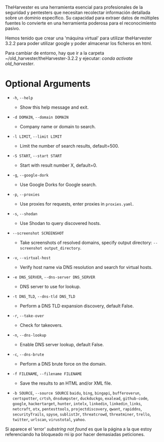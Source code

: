 TheHarvester es una herramienta esencial para profesionales de la seguridad y pentesters que necesitan recolectar información detallada sobre un dominio específico. Su capacidad para extraer datos de múltiples fuentes lo convierte en una herramienta poderosa para el reconocimiento pasivo.

Hemos tenido que crear una 'máquina virtual' para utilizar theHarvester 3.2.2 para poder utilizar google y poder almacenar los ficheros en html.

Para cambiar de entorno, hay que ir a la carpeta ~/old_harvester/theHarvester-3.2.2 y ejecutar: *conda activate old_harvester*.

# Optional Arguments

- `-h`, `--help`
  - Show this help message and exit.

- `-d DOMAIN`, `--domain DOMAIN`
  - Company name or domain to search.

- `-l LIMIT`, `--limit LIMIT`
  - Limit the number of search results, default=500.

- `-S START`, `--start START`
  - Start with result number X, default=0.

- `-g`, `--google-dork`
  - Use Google Dorks for Google search.

- `-p`, `--proxies`
  - Use proxies for requests, enter proxies in `proxies.yaml`.

- `-s`, `--shodan`
  - Use Shodan to query discovered hosts.

- `--screenshot SCREENSHOT`
  - Take screenshots of resolved domains, specify output directory: `--screenshot output_directory`.

- `-v`, `--virtual-host`
  - Verify host name via DNS resolution and search for virtual hosts.

- `-e DNS_SERVER`, `--dns-server DNS_SERVER`
  - DNS server to use for lookup.

- `-t DNS_TLD`, `--dns-tld DNS_TLD`
  - Perform a DNS TLD expansion discovery, default False.

- `-r`, `--take-over`
  - Check for takeovers.

- `-n`, `--dns-lookup`
  - Enable DNS server lookup, default False.

- `-c`, `--dns-brute`
  - Perform a DNS brute force on the domain.

- `-f FILENAME`, `--filename FILENAME`
  - Save the results to an HTML and/or XML file.

- `-b SOURCE`, `--source SOURCE`
    `baidu`, `bing`, `bingapi`, `bufferoverun`, `certspotter`, `crtsh`, `dnsdumpster`,
    `duckduckgo`, `exalead`, `github-code`, `google`, `hackertarget`, `hunter`, `intelx`,
    `linkedin`, `linkedin_links`, `netcraft`, `otx`, `pentesttools`, `projectdiscovery`,
    `qwant`, `rapiddns`, `securityTrails`, `spyse`, `sublist3r`, `threatcrowd`, `threatminer`,
    `trello`, `twitter`, `urlscan`, `virustotal`, `yahoo`.

Si aparece el 'error' *substring not found* es que la página a la que estoy referenciando ha bloqueado mi ip por hacer demasiadas peticiones.